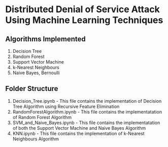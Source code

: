 # Distributed Denial of Service Attack Using Machine Learning Techniques
## Algorithms Implemented 
1. Decision Tree
2. Random Forest
3. Support Vector Machine
4. k-Nearest Neighbours
5. Naive Bayes, Bernoulli

## Folder Structure
1. Decision_Tree.ipynb - This file contains the implementation of Decision Tree Algorithm using Recursive Feature Elimination
2. RandomForestAlgorithm.ipynb - This file contains the implementatation of Random Forest Algorithm
3. SVM_and_Naive_Bayes.ipynb - This file contains the implementatation of both the Support Vector Machine and Naive Bayes Algorithm
4. KNN.ipynb - This file contains the implementation of k-Nearest Neighbours Algorithm
